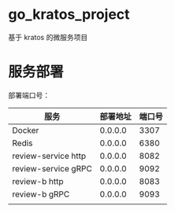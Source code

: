 # go_kratos_project
基于 kratos 的微服务项目

# 服务部署

部署端口号：

| 服务                | 部署地址 | 端口号 |
| ------------------- | -------- | ------ |
| Docker              | 0.0.0.0  | 3307   |
| Redis               | 0.0.0.0  | 6380   |
| review-service http | 0.0.0.0  | 8082   |
| review-service gRPC | 0.0.0.0  | 9092   |
| review-b http       | 0.0.0.0  | 8083   |
| review-b gRPC       | 0.0.0.0  | 9093   |
|                     |          |        |

